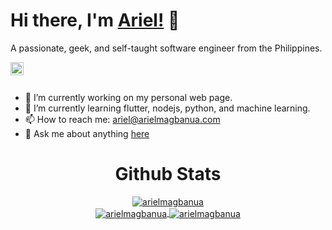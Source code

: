 # Hi there, I'm [Ariel!](https://arielmagbanua.github.io) 👋

A passionate, geek, and self-taught software engineer from the Philippines.

<a href="https://twitter.com/Ariel_Magbanua">
  <img align="left" alt="Ariel Magbanua | Twitter" width="21px" src="https://raw.githubusercontent.com/anuraghazra/anuraghazra/master/assets/twitter.svg" />
</a>

<br /><br />

- 🔭 I’m currently working on my personal web page.
- 🌱 I’m currently learning flutter, nodejs, python, and machine learning.
- 📫 How to reach me: [ariel@arielmagbanua.com](mailto:ariel@arielmagbanua.com)
- 💬 Ask me about anything [here](https://github.com/arielmagbanua/arielmagbanua/issues)

<h1 align="center">Github Stats</h1> 

<div align="center" style="margin-top: 10px; margin-bottom: 10px">
  <a href="https://arielmagbanua.com/">
    <img align="center" src="https://github-readme-stats.vercel.app/api/top-langs/?username=arielmagbanua&theme=dark" alt="arielmagbanua"/>
  </a>
<div>
<div align="center">
  <span style="margin-top: 10px; margin-bottom: 10px">
    <a href="https://arielmagbanua.com/">
      <img align="center" src="https://github-readme-stats.vercel.app/api?username=arielmagbanua&show_icons=true&include_all_commits=true&count_private=true&theme=dark" alt="arielmagbanua"/>
    </a>
  </span>
  <span style="margin-top: 10px; margin-bottom: 10px">
    <a href="https://arielmagbanua.com/">
      <img align="center" src="https://github-readme-streak-stats.herokuapp.com?user=arielmagbanua&theme=dark&border=FFFFFF" alt="arielmagbanua"/>
    </a>
  </span>
<div>
<br>

